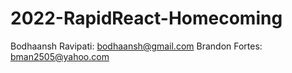 # 2022-RapidReact-Homecoming

Bodhaansh Ravipati: bodhaansh@gmail.com
Brandon Fortes: bman2505@yahoo.com
